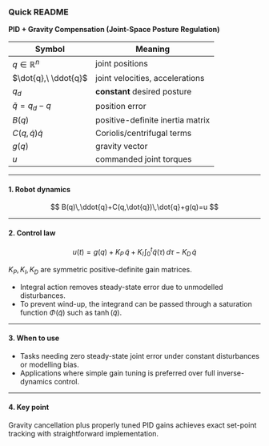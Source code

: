 ### Quick README

**PID + Gravity Compensation (Joint-Space Posture Regulation)**

| Symbol                | Meaning                          |
| --------------------- | -------------------------------- |
| $q\in\mathbb{R}^{n}$  | joint positions                  |
| $\dot{q},\ \ddot{q}$  | joint velocities, accelerations  |
| $q_{d}$               | **constant** desired posture     |
| $\tilde{q}=q_{d}-q$   | position error                   |
| $B(q)$                | positive-definite inertia matrix |
| $C(q,\dot{q})\dot{q}$ | Coriolis/centrifugal terms       |
| $g(q)$                | gravity vector                   |
| $u$                   | commanded joint torques          |

---

#### 1. Robot dynamics

$$
B(q)\,\ddot{q}+C(q,\dot{q})\,\dot{q}+g(q)=u
$$

---

#### 2. Control law

$$
u(t)=g(q)+K_{P}\,\tilde{q}+K_{I}\!\int_{0}^{t}\tilde{q}(\tau)\,d\tau-K_{D}\,\dot{q}
$$

$K_{P},K_{I},K_{D}$ are symmetric positive-definite gain matrices.

* Integral action removes steady-state error due to unmodelled disturbances.
* To prevent wind-up, the integrand can be passed through a saturation function
  $\Phi(\tilde{q})$ such as $\tanh(\tilde{q})$.

---

#### 3. When to use

* Tasks needing zero steady-state joint error under constant disturbances or modelling bias.
* Applications where simple gain tuning is preferred over full inverse-dynamics control.

---

#### 4. Key point

Gravity cancellation plus properly tuned PID gains achieves exact set-point tracking with straightforward implementation.
